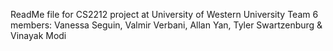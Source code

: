 ReadMe file for CS2212 project at University of Western University
Team 6 members: Vanessa Seguin, Valmir Verbani, Allan Yan, Tyler Swartzenburg & Vinayak Modi
